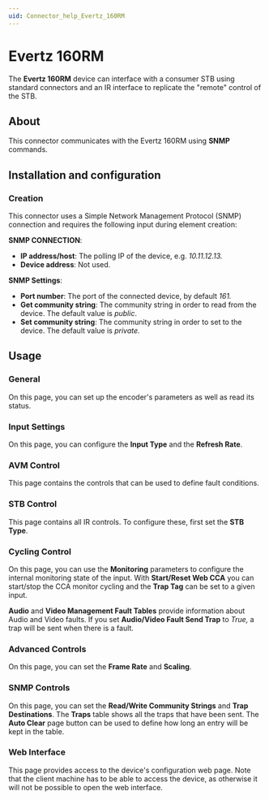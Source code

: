 ```yaml
---
uid: Connector_help_Evertz_160RM
---
```


# Evertz 160RM

The **Evertz 160RM** device can interface with a consumer STB using standard connectors and an IR interface to replicate the "remote" control of the STB.

## About

This connector communicates with the Evertz 160RM using **SNMP** commands.

## Installation and configuration

### Creation

This connector uses a Simple Network Management Protocol (SNMP) connection and requires the following input during element creation:

**SNMP CONNECTION**:

- **IP address/host**: The polling IP of the device, e.g. *10.11.12.13.*
- **Device address**: Not used.

**SNMP Settings**:

- **Port number**: The port of the connected device, by default *161.*
- **Get community string**: The community string in order to read from the device. The default value is *public*.
- **Set community string**: The community string in order to set to the device. The default value is *private.*

## Usage

### General

On this page, you can set up the encoder's parameters as well as read its status.

### Input Settings

On this page, you can configure the **Input Type** and the **Refresh Rate**.

### AVM Control

This page contains the controls that can be used to define fault conditions.

### STB Control

This page contains all IR controls. To configure these, first set the **STB Type**.

### Cycling Control

On this page, you can use the **Monitoring** parameters to configure the internal monitoring state of the input. With **Start/Reset Web CCA** you can start/stop the CCA monitor cycling and the **Trap Tag** can be set to a given input.

**Audio** and **Video Management Fault Tables** provide information about Audio and Video faults. If you set **Audio/Video Fault Send Trap** to *True,* a trap will be sent when there is a fault.

### Advanced Controls

On this page, you can set the **Frame Rate** and **Scaling**.

### SNMP Controls

On this page, you can set the **Read/Write Community Strings** and **Trap Destinations**. The **Traps** table shows all the traps that have been sent. The **Auto Clear** page button can be used to define how long an entry will be kept in the table.

### Web Interface

This page provides access to the device's configuration web page. Note that the client machine has to be able to access the device, as otherwise it will not be possible to open the web interface.
